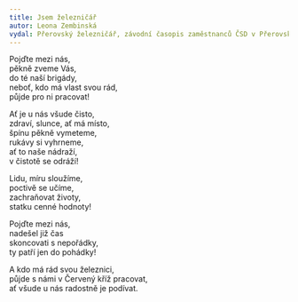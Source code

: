```yaml
---
title: Jsem železničář
autor: Leona Zembinská
vydal: Přerovský železničář, závodní časopis zaměstnanců ČSD v Přerovském železničním uzlu, 1959
---
```


 
 Pojďte mezi nás,  
 pěkně zveme Vás,   
 do té naší brigády,  
 neboť, kdo má vlast svou rád,  
 půjde pro ni pracovat!
 
 Ať je u nás všude čisto,  
 zdraví, slunce, ať má místo,  
 špínu pěkně vymeteme,  
 rukávy si vyhrneme,  
 ať to naše nádraží,  
 v čistotě se odráží!
 
 Lidu, míru sloužíme,  
 poctivě se učíme,  
 zachraňovat životy,  
 statku cenné hodnoty!
 
 Pojďte mezi nás,  
 nadešel již čas   
 skoncovati s nepořádky,   
 ty patří jen do pohádky!
 
 A kdo má rád svou železnici,  
 půjde s námi v Červený kříž pracovat,   
 ať všude u nás radostně je podívat.

